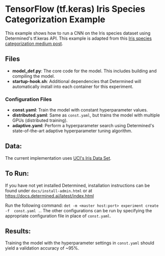 # TensorFlow (tf.keras) Iris Species Categorization Example

This example shows how to run a CNN on the Iris species dataset using
Determined's tf.keras API. This example is adapted from this [Iris species 
categorization medium post](https://medium.com/@nickbortolotti/iris-species-categorization-using-tf-keras-tf-data-and-differences-between-eager-mode-on-and-off-9b4693e0b22).

## Files
* **model_def.py**: The core code for the model. This includes building and compiling the model.
* **startup-hook.sh**: Additional dependencies that Determined will automatically install into each container for this experiment.

### Configuration Files
* **const.yaml**: Train the model with constant hyperparameter values.
* **distributed.yaml**: Same as `const.yaml`, but trains the model with multiple GPUs (distributed training).
* **adaptive.yaml**: Perform a hyperparameter search using Determined's state-of-the-art adaptive hyperparameter tuning algorithm.

## Data:
The current implementation uses [UCI's Iris Data Set](https://archive.ics.uci.edu/ml/datasets/iris).

## To Run:
If you have not yet installed Determined, installation instructions can be found
under `docs/install-admin.html` or at https://docs.determined.ai/latest/index.html

Run the following command: `det -m <master host:port> experiment create -f 
const.yaml .`. The other configurations can be run by specifying the appropriate 
configuration file in place of `const.yaml`.

## Results:
Training the model with the hyperparameter settings in `const.yaml` should yield 
a validation accuracy of ~95%.
